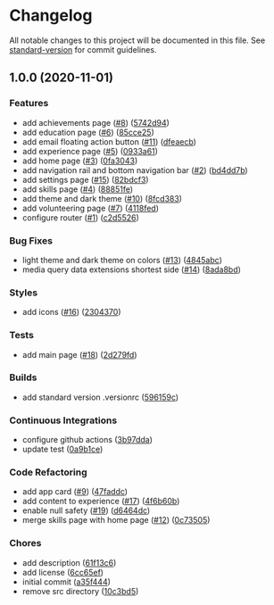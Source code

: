 # Changelog

All notable changes to this project will be documented in this file. See [standard-version](https://github.com/conventional-changelog/standard-version) for commit guidelines.

## 1.0.0 (2020-11-01)


### Features

* add achievements page ([#8](https://github.com/tnc1997/flutter-thomas-clark/issues/8)) ([5742d94](https://github.com/tnc1997/flutter-thomas-clark/commit/5742d9418d0e232a9d199cf3bdef13478a2757bc))
* add education page ([#6](https://github.com/tnc1997/flutter-thomas-clark/issues/6)) ([85cce25](https://github.com/tnc1997/flutter-thomas-clark/commit/85cce25318614dbdcc6373308e599e75ad2413d8))
* add email floating action button ([#11](https://github.com/tnc1997/flutter-thomas-clark/issues/11)) ([dfeaecb](https://github.com/tnc1997/flutter-thomas-clark/commit/dfeaecb050c22b58929cc09b75236fe8f716d9eb))
* add experience page ([#5](https://github.com/tnc1997/flutter-thomas-clark/issues/5)) ([0933a61](https://github.com/tnc1997/flutter-thomas-clark/commit/0933a610b26d2ec77cc91e6a72474b1ae7092ef8))
* add home page ([#3](https://github.com/tnc1997/flutter-thomas-clark/issues/3)) ([0fa3043](https://github.com/tnc1997/flutter-thomas-clark/commit/0fa304372371d039a416c2cea00f9432718b7f26))
* add navigation rail and bottom navigation bar ([#2](https://github.com/tnc1997/flutter-thomas-clark/issues/2)) ([bd4dd7b](https://github.com/tnc1997/flutter-thomas-clark/commit/bd4dd7be8439841675ed2ff19173bc7ce32aa96a))
* add settings page ([#15](https://github.com/tnc1997/flutter-thomas-clark/issues/15)) ([82bdcf3](https://github.com/tnc1997/flutter-thomas-clark/commit/82bdcf33433e4ff862a1dc91d2a81b2edce8b5e6))
* add skills page ([#4](https://github.com/tnc1997/flutter-thomas-clark/issues/4)) ([88851fe](https://github.com/tnc1997/flutter-thomas-clark/commit/88851fe49b4e9dd5d9caa3aaac8d118a0bb99cb2))
* add theme and dark theme ([#10](https://github.com/tnc1997/flutter-thomas-clark/issues/10)) ([8fcd383](https://github.com/tnc1997/flutter-thomas-clark/commit/8fcd3833c0ce48028e03c41794ae4d4aeb234e00))
* add volunteering page ([#7](https://github.com/tnc1997/flutter-thomas-clark/issues/7)) ([4118fed](https://github.com/tnc1997/flutter-thomas-clark/commit/4118fed59f8ebe3c60028e943b5f67615fe9cf91))
* configure router ([#1](https://github.com/tnc1997/flutter-thomas-clark/issues/1)) ([c2d5526](https://github.com/tnc1997/flutter-thomas-clark/commit/c2d552640455ed9944a82e7ca0aac5d5d9f2f520))


### Bug Fixes

* light theme and dark theme on colors ([#13](https://github.com/tnc1997/flutter-thomas-clark/issues/13)) ([4845abc](https://github.com/tnc1997/flutter-thomas-clark/commit/4845abc6f629b5d2fd2a54d1ffa5b66d9cb96595))
* media query data extensions shortest side ([#14](https://github.com/tnc1997/flutter-thomas-clark/issues/14)) ([8ada8bd](https://github.com/tnc1997/flutter-thomas-clark/commit/8ada8bd631dc36a2f9b8d76b27743927a1852d28))


### Styles

* add icons ([#16](https://github.com/tnc1997/flutter-thomas-clark/issues/16)) ([2304370](https://github.com/tnc1997/flutter-thomas-clark/commit/2304370e58a6cde2de6926605f2a43c97f9c5cba))


### Tests

* add main page ([#18](https://github.com/tnc1997/flutter-thomas-clark/issues/18)) ([2d279fd](https://github.com/tnc1997/flutter-thomas-clark/commit/2d279fdf77987e2fd691b60c6e1708feb2f567e6))


### Builds

* add standard version .versionrc ([596159c](https://github.com/tnc1997/flutter-thomas-clark/commit/596159c810ab0de9bd327a2605358838567de5fd))


### Continuous Integrations

* configure github actions ([3b97dda](https://github.com/tnc1997/flutter-thomas-clark/commit/3b97ddafc1b5c9c2800831f2f656efb188659497))
* update test ([0a9b1ce](https://github.com/tnc1997/flutter-thomas-clark/commit/0a9b1ced1b89d3ae4906b6122661f998878efc78))


### Code Refactoring

* add app card ([#9](https://github.com/tnc1997/flutter-thomas-clark/issues/9)) ([47faddc](https://github.com/tnc1997/flutter-thomas-clark/commit/47faddc6bbd4a2a2758a3c357cd051355fc56992))
* add content to experience ([#17](https://github.com/tnc1997/flutter-thomas-clark/issues/17)) ([4f6b60b](https://github.com/tnc1997/flutter-thomas-clark/commit/4f6b60b56b8d9afc33d50de71176a0162ed9632b))
* enable null safety ([#19](https://github.com/tnc1997/flutter-thomas-clark/issues/19)) ([d6464dc](https://github.com/tnc1997/flutter-thomas-clark/commit/d6464dcda6d396306c1e102553652f6c85989f91))
* merge skills page with home page ([#12](https://github.com/tnc1997/flutter-thomas-clark/issues/12)) ([0c73505](https://github.com/tnc1997/flutter-thomas-clark/commit/0c73505620931a84e3165c39e15eaea34ecc107d))


### Chores

* add description ([61f13c6](https://github.com/tnc1997/flutter-thomas-clark/commit/61f13c6b2236e54d526668393b699daf1e382cf8))
* add license ([6cc65ef](https://github.com/tnc1997/flutter-thomas-clark/commit/6cc65ef0678afbbc7a6568f7b677c5965bfd5b3b))
* initial commit ([a35f444](https://github.com/tnc1997/flutter-thomas-clark/commit/a35f444b465ed7b57fc529b4e84ce1e7993e30c2))
* remove src directory ([10c3bd5](https://github.com/tnc1997/flutter-thomas-clark/commit/10c3bd5cec4280bb39210c7d8012c3dc02575838))
